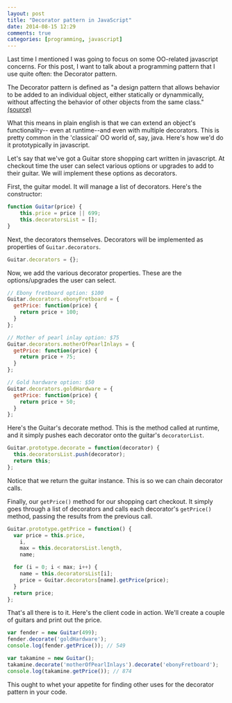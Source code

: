 ```yaml
---
layout: post
title: "Decorator pattern in JavaScript"
date: 2014-08-15 12:29
comments: true
categories: [programming, javascript]
---
```

Last time I mentioned I was going to focus on some OO-related javascript concerns.
For this post, I want to talk about a programming pattern that I use quite often:
the Decorator pattern.

<!-- more -->
The Decorator pattern is defined as "a design pattern that allows behavior to be
added to an individual object, either statically or dynammically, without affecting
the behavior of other objects from the same class." [(source)](https://http://en.wikipedia.org/wiki/Decorator_pattern)

What this means in plain english is that we can extend an object's functionality--
even at runtime--and even with multiple decorators. This is pretty common in the
'classical' OO world of, say, java. Here's how we'd do it prototypically in
javascript.

Let's say that we've got a Guitar store shopping cart written in javascript. At
checkout time the user can select various options or upgrades to add to their
guitar. We will implement these options as decorators.

First, the guitar model. It will manage a list of decorators. Here's the constructor:

```javascript
function Guitar(price) {
	this.price = price || 699;
	this.decoratorsList = [];
}
```

Next, the decorators themselves. Decorators will be implemented as properties of
`Guitar.decorators`.

```javascript
Guitar.decorators = {};
```

Now, we add the various decorator properties. These are the options/upgrades the
user can select.

```javascript
// Ebony fretboard option: $100
Guitar.decorators.ebonyFretboard = {
  getPrice: function(price) {
    return price + 100;
  }
};

// Mother of pearl inlay option: $75
Guitar.decorators.motherOfPearlInlays = {
  getPrice: function(price) {
    return price + 75;
  }
};

// Gold hardware option: $50
Guitar.decorators.goldHardware = {
  getPrice: function(price) {
    return price + 50;
  }
};
```

Here's the Guitar's decorate method. This is the method called at runtime, and
it simply pushes each decorator onto the guitar's `decoratorList`.

```javascript
Guitar.prototype.decorate = function(decorator) {
  this.decoratorsList.push(decorator);
  return this;
};
```

Notice that we return the guitar instance. This is so we can chain decorator calls.

Finally, our `getPrice()` method for our shopping cart checkout. It simply goes
through a list of decorators and calls each decorator's `getPrice()` method, passing
the results from the previous call.

```javascript
Guitar.prototype.getPrice = function() {
  var price = this.price,
    i,
    max = this.decoratorsList.length,
    name;

  for (i = 0; i < max; i++) {
    name = this.decoratorsList[i];
    price = Guitar.decorators[name].getPrice(price);
  }
  return price;
};
```

That's all there is to it. Here's the client code in action. We'll create a couple
of guitars and print out the price.

```javascript
var fender = new Guitar(499);
fender.decorate('goldHardware');
console.log(fender.getPrice()); // 549

var takamine = new Guitar();
takamine.decorate('motherOfPearlInlays').decorate('ebonyFretboard');
console.log(takamine.getPrice()); // 874
```

This ought to whet your appetite for finding other uses for the decorator pattern
in your code.
